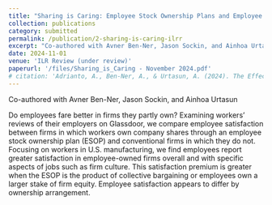 ```yaml
---
title: "Sharing is Caring: Employee Stock Ownership Plans and Employee Satisfaction in U.S. Manufacturing"
collection: publications
category: submitted
permalink: /publication/2-sharing-is-caring-ilrr
excerpt: "Co-authored with Avner Ben-Ner, Jason Sockin, and Ainhoa Urtasun\n\nDo employees fare better in firms they partly own? Examining workers’ reviews of their employers on Glassdoor, we compare employee satisfaction between firms in which workers own company shares through an employee stock ownership plan (ESOP) and conventional firms in which they do not. Focusing on workers in U.S. manufacturing, we find employees report greater satisfaction in employee-owned firms overall and with specific aspects of jobs such as firm culture. This satisfaction premium is greater when the ESOP is the product of collective bargaining or employees own a larger stake of firm equity. Employee satisfaction appears to differ by ownership arrangement."
date: 2024-11-01
venue: 'ILR Review (under review)'
paperurl: '/files/Sharing_is_Caring - November 2024.pdf'
# citation: 'Adrianto, A., Ben-Ner, A., & Urtasun, A. (2024). The Effects of Robots on the Workplace.'
---
```


Co-authored with Avner Ben-Ner, Jason Sockin, and Ainhoa Urtasun

Do employees fare better in firms they partly own? Examining workers’ reviews of their employers on Glassdoor, we compare employee satisfaction between firms in which workers own company shares through an employee stock ownership plan (ESOP) and conventional firms in which they do not. Focusing on workers in U.S. manufacturing, we find employees report greater satisfaction in employee-owned firms overall and with specific aspects of jobs such as firm culture. This satisfaction premium is greater when the ESOP is the product of collective bargaining or employees own a larger stake of firm equity. Employee satisfaction appears to differ by ownership arrangement.
